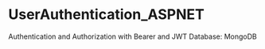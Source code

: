 # UserAuthentication_ASPNET
Authentication and Authorization with Bearer and JWT 
Database: MongoDB

